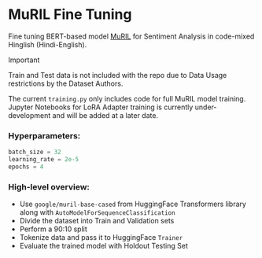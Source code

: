 # MuRIL Fine Tuning

Fine tuning BERT-based model [MuRIL](https://huggingface.co/google/muril-base-cased) for Sentiment Analysis in code-mixed Hinglish (Hindi-English).

> [!IMPORTANT]
> Train and Test data is not included with the repo due to Data Usage restrictions by the Dataset Authors.
>
> The current `training.py` only includes code for full MuRIL model training. Jupyter Notebooks for LoRA Adapter training is currently under-development and will be added at a later date.

### Hyperparameters:
```python
batch_size = 32
learning_rate = 2e-5
epochs = 4
```

### High-level overview:
- Use `google/muril-base-cased` from HuggingFace Transformers library along with `AutoModelForSequenceClassification`
- Divide the dataset into Train and Validation sets
- Perform a 90:10 split
- Tokenize data and pass it to HuggingFace `Trainer`
- Evaluate the trained model with Holdout Testing Set
